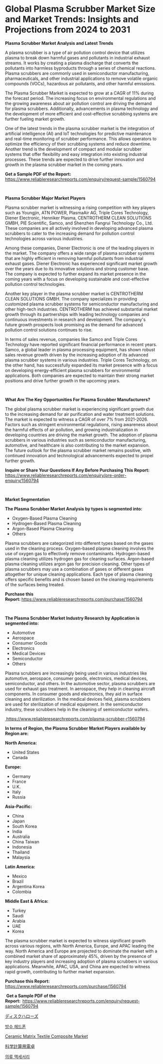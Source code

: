<p><h1>Global Plasma Scrubber Market Size and Market Trends: Insights and Projections from 2024 to 2031</h1></p><p><strong>Plasma Scrubber Market Analysis and Latest Trends</strong></p>
<p><p>A plasma scrubber is a type of air pollution control device that utilizes plasma to break down harmful gases and pollutants in industrial exhaust streams. It works by creating a plasma discharge that converts the pollutants into harmless byproducts through a series of chemical reactions. Plasma scrubbers are commonly used in semiconductor manufacturing, pharmaceuticals, and other industrial applications to remove volatile organic compounds (VOCs), hazardous air pollutants, and other harmful emissions.</p><p>The Plasma Scrubber Market is expected to grow at a CAGR of 11% during the forecast period. The increasing focus on environmental regulations and the growing awareness about air pollution control are driving the demand for plasma scrubbers. Additionally, advancements in plasma technology and the development of more efficient and cost-effective scrubbing systems are further fueling market growth.</p><p>One of the latest trends in the plasma scrubber market is the integration of artificial intelligence (AI) and IoT technologies for predictive maintenance and real-time monitoring of scrubber performance. This allows operators to optimize the efficiency of their scrubbing systems and reduce downtime. Another trend is the development of compact and modular scrubber systems that offer flexibility and easy integration into existing industrial processes. These trends are expected to drive further innovation and growth in the plasma scrubber market in the coming years.</p></p>
<p><strong>Get a Sample PDF of the Report:&nbsp;</strong> <a href="https://www.reliableresearchreports.com/enquiry/request-sample/1560794">https://www.reliableresearchreports.com/enquiry/request-sample/1560794</a></p>
<p>&nbsp;</p>
<p><strong>Plasma Scrubber Major Market Players</strong></p>
<p><p>Plasma scrubber market is witnessing a rising competition with key players such as Youngjin, ATN POWER, PlasmaAir AG, Triple Cores Technology, Diener Electronic, Henniker Plasma, CENTROTHERM CLEAN SOLUTIONS GMBH, PIE Scientific, Samco, and Shenzhen Fangrui Technology Co., Ltd. These companies are all actively involved in developing advanced plasma scrubbers to cater to the increasing demand for pollution control technologies across various industries.</p><p>Among these companies, Diener Electronic is one of the leading players in the market. The company offers a wide range of plasma scrubber systems that are highly efficient in removing harmful pollutants from industrial exhaust gases. Diener Electronic has experienced significant market growth over the years due to its innovative solutions and strong customer base. The company is expected to further expand its market presence in the coming years with a focus on developing sustainable and cost-effective pollution control technologies.</p><p>Another key player in the plasma scrubber market is CENTROTHERM CLEAN SOLUTIONS GMBH. The company specializes in providing customized plasma scrubber systems for semiconductor manufacturing and other high-tech industries. CENTROTHERM has achieved substantial market growth through its partnerships with leading technology companies and continuous investments in research and development. The company's future growth prospects look promising as the demand for advanced pollution control solutions continues to rise.</p><p>In terms of sales revenue, companies like Samco and Triple Cores Technology have reported significant financial performance in recent years. Samco, a global leader in plasma processing equipment, has shown robust sales revenue growth driven by the increasing adoption of its advanced plasma scrubber systems in various industries. Triple Cores Technology, on the other hand, has successfully expanded its market presence with a focus on developing energy-efficient plasma scrubbers for environmental applications. Both companies are expected to maintain their strong market positions and drive further growth in the upcoming years.</p></p>
<p>&nbsp;</p>
<p><strong>What Are The Key Opportunities For Plasma Scrubber Manufacturers?</strong></p>
<p><p>The global plasma scrubber market is experiencing significant growth due to the increasing demand for air purification and water treatment solutions. The market is expected to witness a CAGR of over 7% from 2021-2026. Factors such as stringent environmental regulations, rising awareness about the harmful effects of air pollution, and growing industrialization in developing countries are driving the market growth. The adoption of plasma scrubbers in various industries such as semiconductor manufacturing, automotive, and healthcare is also contributing to the market expansion. The future outlook for the plasma scrubber market remains positive, with continued innovation and technological advancements expected to propel further growth.</p></p>
<p><strong>Inquire or Share Your Questions If Any Before Purchasing This Report:</strong> <a href="https://www.reliableresearchreports.com/enquiry/pre-order-enquiry/1560794">https://www.reliableresearchreports.com/enquiry/pre-order-enquiry/1560794</a></p>
<p>&nbsp;</p>
<p><strong>Market Segmentation</strong></p>
<p><strong>The Plasma Scrubber Market Analysis by types is segmented into:</strong></p>
<p><ul><li>Oxygen-Based Plasma Cleaning</li><li>Hydrogen-Based Plasma Cleaning</li><li>Argon-Based Plasma Cleaning</li><li>Others</li></ul></p>
<p><p>Plasma scrubbers are categorized into different types based on the gases used in the cleaning process. Oxygen-based plasma cleaning involves the use of oxygen gas to effectively remove contaminants. Hydrogen-based plasma cleaning utilizes hydrogen gas for cleaning surfaces. Argon-based plasma cleaning utilizes argon gas for precision cleaning. Other types of plasma scrubbers may use a combination of gases or different gases altogether for unique cleaning applications. Each type of plasma cleaning offers specific benefits and is chosen based on the cleaning requirements of the surfaces being treated.</p></p>
<p><strong>Purchase this Report:&nbsp;</strong><a href="https://www.reliableresearchreports.com/purchase/1560794">https://www.reliableresearchreports.com/purchase/1560794</a></p>
<p>&nbsp;</p>
<p><strong>The Plasma Scrubber Market Industry Research by Application is segmented into:</strong></p>
<p><ul><li>Automotive</li><li>Aerospace</li><li>Consumer Goods</li><li>Electronics</li><li>Medical Devices</li><li>Semiconductor</li><li>Others</li></ul></p>
<p><p>Plasma scrubbers are increasingly being used in various industries like automotive, aerospace, consumer goods, electronics, medical devices, semiconductor, and others. In the automotive sector, plasma scrubbers are used for exhaust gas treatment. In aerospace, they help in cleaning aircraft components. In consumer goods and electronics, they aid in surface cleaning and sterilization. In the medical devices field, plasma scrubbers are used for sterilization of medical equipment. In the semiconductor industry, these scrubbers help in the cleaning of semiconductor wafers.</p></p>
<p><a href="https://www.reliableresearchreports.com/plasma-scrubber-r1560794">&nbsp;https://www.reliableresearchreports.com/plasma-scrubber-r1560794</a></p>
<p><strong>In terms of Region, the Plasma Scrubber Market Players available by Region are:</strong></p>
<p>
    <p> <strong> North America: </strong>
        <ul>
            <li>United States</li>
            <li>Canada</li>
        </ul>
        </p> 
    <p> <strong> Europe: </strong>
        <ul>
            <li>Germany</li>
            <li>France</li>
            <li>U.K.</li>
            <li>Italy</li>
            <li>Russia</li>
        </ul>
        </p> 
    <p> <strong> Asia-Pacific: </strong>
        <ul>
            <li>China</li>
            <li>Japan</li>
            <li>South Korea</li>
            <li>India</li>
            <li>Australia</li>
            <li>China Taiwan</li>
            <li>Indonesia</li>
            <li>Thailand</li>
            <li>Malaysia</li>
        </ul>
        </p> 
    <p> <strong> Latin America: </strong>
        <ul>
            <li>Mexico</li>
            <li>Brazil</li>
            <li>Argentina Korea</li>
            <li>Colombia</li>
        </ul>
        </p> 
    <p> <strong> Middle East & Africa: </strong>
        <ul>
            <li>Turkey</li>
            <li>Saudi</li>
            <li>Arabia</li>
            <li>UAE</li>
            <li>Korea</li>
        </ul>
    </p>
    </p>
<p><p>The plasma scrubber market is expected to witness significant growth across various regions, with North America, Europe, and APAC leading the way. North America and Europe are projected to dominate the market with a combined market share of approximately 45%, driven by the presence of key industry players and increasing adoption of plasma scrubbers in various applications. Meanwhile, APAC, USA, and China are expected to witness rapid growth, contributing to further market expansion.</p></p>
<p><strong>Purchase this Report: </strong><a href="https://www.reliableresearchreports.com/purchase/1560794">https://www.reliableresearchreports.com/purchase/1560794</a></p>
<p>&nbsp;<strong>Get a Sample PDF of the Report:&nbsp;&nbsp;</strong><a href="https://www.reliableresearchreports.com/enquiry/request-sample/1560794">https://www.reliableresearchreports.com/enquiry/request-sample/1560794</a></p>
<p><strong></strong></p>
<p><p><a href="https://medium.com/@coraltrout1923/%E3%83%87%E3%82%A3%E3%82%B9%E3%82%AF%E3%83%8F%E3%83%AD%E3%82%A6%E5%B8%82%E5%A0%B4%E8%A6%8F%E6%A8%A1%E3%81%A8%E5%B8%82%E5%A0%B4%E5%8B%95%E5%90%91-%E7%94%A3%E6%A5%AD%E5%85%A8%E4%BD%93%E3%81%AE%E6%A6%82%E8%A6%81-2024%E5%B9%B4%E3%81%8B%E3%82%892031%E5%B9%B4%E3%81%BE%E3%81%A7-90299dd0c2c1">ディスクハローズ</a></p><p><a href="https://medium.com/@abelusikowski95672023/%EB%B0%A9%EC%88%98-%ED%97%A4%EB%93%9C%ED%8F%B0-%EC%8B%9C%EC%9E%A5-%EC%8B%9C%EC%9E%A5-cagr-%EC%8B%9C%EC%9E%A5-%EB%8F%99%ED%96%A5-%EB%B0%8F-%EC%84%B1%EC%9E%A5-%EC%A0%84%EB%9E%B5%EC%97%90-%EB%8C%80%ED%95%9C-%ED%86%B5%EC%B0%B0%EB%A0%A5-59c7304f780e">방수 헤드폰</a></p><p><a href="https://www.linkedin.com/pulse/ceramic-matrix-textile-composite-market-research-report-sldwc?trackingId=nswoRi%2Bh8L1Fb7u69Zh2kA%3D%3D">Ceramic Matrix Textile Composite Market</a></p><p><a href="https://github.com/JacksonWiza1924/Market-Research-Report-List-1/blob/main/557115026975.md">科学計算用電卓</a></p><p><a href="https://medium.com/@ieremiapadurariu20221/%EC%9D%98%EB%A5%98-%EC%95%A1%EC%84%B8%EC%84%9C%EB%A6%AC-%EC%8B%9C%EC%9E%A5-%EC%A0%84%EB%A7%9D-%EC%82%B0%EC%97%85-%EA%B0%9C%EC%9A%94-%EB%B0%8F-%EC%98%88%EC%B8%A1-2024%EB%85%84%EB%B6%80%ED%84%B0-2031%EB%85%84%EA%B9%8C%EC%A7%80-32624501be97">의류 액세서리</a></p></p>